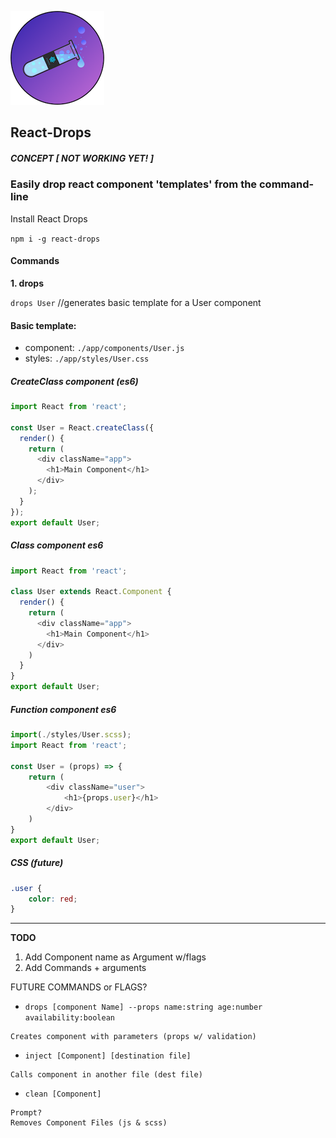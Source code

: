 ![React-Drops](./logo150.png)
## React-Drops

##### CONCEPT [ *NOT WORKING YET!* ]

### Easily drop react component 'templates' from the command-line

Install React Drops  

`npm i -g react-drops`  


#### Commands

**1. drops**

`drops User` //generates basic template for a User component  

#### Basic template:  
  - component: `./app/components/User.js`  
  - styles: `./app/styles/User.css`  


##### CreateClass component (es6)
```js
import React from 'react';

const User = React.createClass({
  render() {
    return (
      <div className="app">
        <h1>Main Component</h1>
      </div>
    );
  }
});
export default User;
```  

##### Class component es6
```js
import React from 'react';

class User extends React.Component {
  render() {
    return (
      <div className="app">
        <h1>Main Component</h1>
      </div>
    )
  }
}
export default User;
```  

##### Function component es6
```js
import(./styles/User.scss);
import React from 'react';

const User = (props) => {
	return (
		<div className="user">
			<h1>{props.user}</h1>
		</div>
	)
}
export default User;
```  

##### CSS (future)
```css
.user {
	color: red;
}
```

---

**TODO**

1. Add Component name as Argument w/flags  
2. Add Commands + arguments  

FUTURE COMMANDS or FLAGS?

- `drops [component Name] --props name:string age:number availability:boolean`
```
Creates component with parameters (props w/ validation)
```
- `inject [Component] [destination file]`
```
Calls component in another file (dest file)
```  
- `clean [Component]`   
```
Prompt?
Removes Component Files (js & scss)
```
